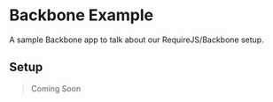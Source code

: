 # Backbone Example

A sample Backbone app to talk about our RequireJS/Backbone setup.

## Setup

> Coming Soon
